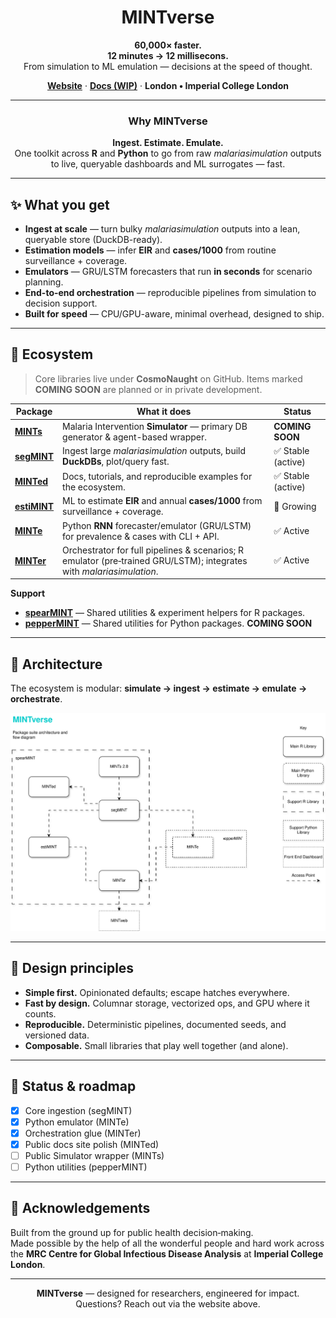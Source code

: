 
<div align="center">

# MINTverse

**60,000× faster.**  
**12 minutes → 12 millisecons.**  
From simulation to ML emulation — decisions at the speed of thought.

[**Website**](https://CosmoNaught.github.io/MINTverse) · [**Docs (WIP)**](https://CosmoNaught.github.io/MINTverse) · **London • Imperial College London**

</div>

---

<div align="center">

### Why MINTverse

**Ingest. Estimate. Emulate.**  
One toolkit across **R** and **Python** to go from raw *malariasimulation* outputs to live, queryable dashboards and ML surrogates — fast.

</div>

---

## ✨ What you get

- **Ingest at scale** — turn bulky *malariasimulation* outputs into a lean, queryable store (DuckDB-ready).
- **Estimation models** — infer **EIR** and **cases/1000** from routine surveillance + coverage.
- **Emulators** — GRU/LSTM forecasters that run **in seconds** for scenario planning.
- **End-to-end orchestration** — reproducible pipelines from simulation to decision support.
- **Built for speed** — CPU/GPU-aware, minimal overhead, designed to ship.

---

## 🧭 Ecosystem

> Core libraries live under **CosmoNaught** on GitHub. Items marked **COMING SOON** are planned or in private development.

| Package | What it does | Status |
|---|---|---|
| **[MINTs](https://github.com/CosmoNaught/MINTs)** | Malaria Intervention **Simulator** — primary DB generator & agent-based wrapper. | **COMING SOON** |
| **[segMINT](https://github.com/CosmoNaught/segMINT)** | Ingest large *malariasimulation* outputs, build **DuckDBs**, plot/query fast. | ✅ Stable (active) |
| **[MINTed](https://github.com/CosmoNaught/MINTed)** | Docs, tutorials, and reproducible examples for the ecosystem. | ✅ Stable (active) |
| **[estiMINT](https://github.com/CosmoNaught/estiMINT)** | ML to estimate **EIR** and annual **cases/1000** from surveillance + coverage. | 🚧 Growing |
| **[MINTe](https://github.com/CosmoNaught/minte)** | Python **RNN** forecaster/emulator (GRU/LSTM) for prevalence & cases with CLI + API. | ✅ Active |
| **[MINTer](https://github.com/CosmoNaught/MINTer)** | Orchestrator for full pipelines & scenarios; R emulator (pre‑trained GRU/LSTM); integrates with *malariasimulation*. | ✅ Active |

**Support**

- **[spearMINT](https://github.com/CosmoNaught/spearMINT)** — Shared utilities & experiment helpers for R packages.  
- **[pepperMINT](https://github.com/CosmoNaught/pepperMINT)** — Shared utilities for Python packages. **COMING SOON**


---

## 🧱 Architecture

The ecosystem is modular: **simulate → ingest → estimate → emulate → orchestrate**.

![MINTverse architecture](./architecture.svg)

---

## 🧪 Design principles

- **Simple first.** Opinionated defaults; escape hatches everywhere.  
- **Fast by design.** Columnar storage, vectorized ops, and GPU where it counts.  
- **Reproducible.** Deterministic pipelines, documented seeds, and versioned data.  
- **Composable.** Small libraries that play well together (and alone).

---

## 📌 Status & roadmap

- [x] Core ingestion (segMINT)  
- [x] Python emulator (MINTe)  
- [x] Orchestration glue (MINTer)  
- [x] Public docs site polish (MINTed)  
- [ ] Public Simulator wrapper (MINTs)  
- [ ] Python utilities (pepperMINT)

---

## 🙌 Acknowledgements

Built from the ground up for public health decision‑making.  
Made possible by the help of all the wonderful people and hard work across the **MRC Centre for Global Infectious Disease Analysis** at **Imperial College London**.

---

<div align="center">

**MINTverse** — designed for researchers, engineered for impact.  
Questions? Reach out via the website above.

</div>

